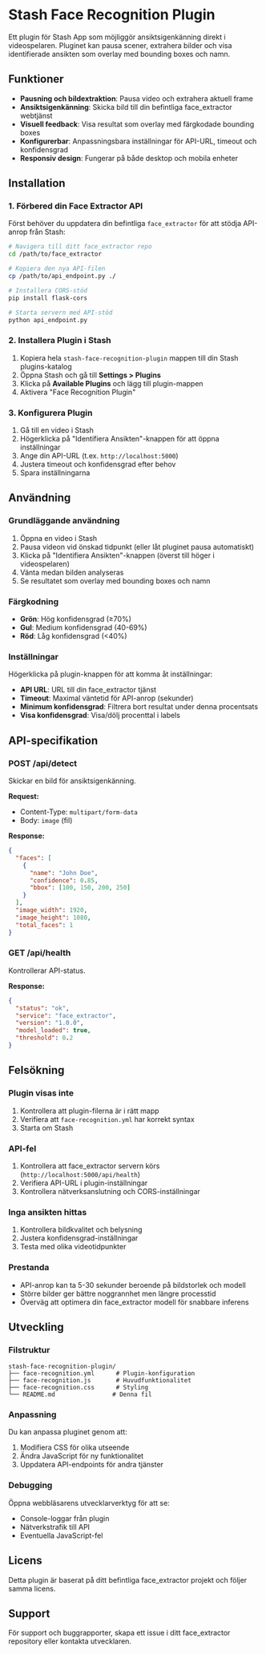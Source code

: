 # Stash Face Recognition Plugin

Ett plugin för Stash App som möjliggör ansiktsigenkänning direkt i videospelaren. Pluginet kan pausa scener, extrahera bilder och visa identifierade ansikten som overlay med bounding boxes och namn.

## Funktioner

- **Pausning och bildextraktion**: Pausa video och extrahera aktuell frame
- **Ansiktsigenkänning**: Skicka bild till din befintliga face_extractor webtjänst
- **Visuell feedback**: Visa resultat som overlay med färgkodade bounding boxes
- **Konfigurerbar**: Anpassningsbara inställningar för API-URL, timeout och konfidensgrad
- **Responsiv design**: Fungerar på både desktop och mobila enheter

## Installation

### 1. Förbered din Face Extractor API

Först behöver du uppdatera din befintliga `face_extractor` för att stödja API-anrop från Stash:

```bash
# Navigera till ditt face_extractor repo
cd /path/to/face_extractor

# Kopiera den nya API-filen
cp /path/to/api_endpoint.py ./

# Installera CORS-stöd
pip install flask-cors

# Starta servern med API-stöd
python api_endpoint.py
```

### 2. Installera Plugin i Stash

1. Kopiera hela `stash-face-recognition-plugin` mappen till din Stash plugins-katalog
2. Öppna Stash och gå till **Settings > Plugins**
3. Klicka på **Available Plugins** och lägg till plugin-mappen
4. Aktivera "Face Recognition Plugin"

### 3. Konfigurera Plugin

1. Gå till en video i Stash
2. Högerklicka på "Identifiera Ansikten"-knappen för att öppna inställningar
3. Ange din API-URL (t.ex. `http://localhost:5000`)
4. Justera timeout och konfidensgrad efter behov
5. Spara inställningarna

## Användning

### Grundläggande användning

1. Öppna en video i Stash
2. Pausa videon vid önskad tidpunkt (eller låt pluginet pausa automatiskt)
3. Klicka på "Identifiera Ansikten"-knappen (överst till höger i videospelaren)
4. Vänta medan bilden analyseras
5. Se resultatet som overlay med bounding boxes och namn

### Färgkodning

- **Grön**: Hög konfidensgrad (≥70%)
- **Gul**: Medium konfidensgrad (40-69%)
- **Röd**: Låg konfidensgrad (<40%)

### Inställningar

Högerklicka på plugin-knappen för att komma åt inställningar:

- **API URL**: URL till din face_extractor tjänst
- **Timeout**: Maximal väntetid för API-anrop (sekunder)
- **Minimum konfidensgrad**: Filtrera bort resultat under denna procentsats
- **Visa konfidensgrad**: Visa/dölj procenttal i labels

## API-specifikation

### POST /api/detect

Skickar en bild för ansiktsigenkänning.

**Request:**
- Content-Type: `multipart/form-data`
- Body: `image` (fil)

**Response:**
```json
{
  "faces": [
    {
      "name": "John Doe",
      "confidence": 0.85,
      "bbox": [100, 150, 200, 250]
    }
  ],
  "image_width": 1920,
  "image_height": 1080,
  "total_faces": 1
}
```

### GET /api/health

Kontrollerar API-status.

**Response:**
```json
{
  "status": "ok",
  "service": "face_extractor",
  "version": "1.0.0",
  "model_loaded": true,
  "threshold": 0.2
}
```

## Felsökning

### Plugin visas inte

1. Kontrollera att plugin-filerna är i rätt mapp
2. Verifiera att `face-recognition.yml` har korrekt syntax
3. Starta om Stash

### API-fel

1. Kontrollera att face_extractor servern körs (`http://localhost:5000/api/health`)
2. Verifiera API-URL i plugin-inställningar
3. Kontrollera nätverksanslutning och CORS-inställningar

### Inga ansikten hittas

1. Kontrollera bildkvalitet och belysning
2. Justera konfidensgrad-inställningar
3. Testa med olika videotidpunkter

### Prestanda

- API-anrop kan ta 5-30 sekunder beroende på bildstorlek och modell
- Större bilder ger bättre noggrannhet men längre processtid
- Överväg att optimera din face_extractor modell för snabbare inferens

## Utveckling

### Filstruktur

```
stash-face-recognition-plugin/
├── face-recognition.yml      # Plugin-konfiguration
├── face-recognition.js       # Huvudfunktionalitet
├── face-recognition.css      # Styling
└── README.md                # Denna fil
```

### Anpassning

Du kan anpassa pluginet genom att:

1. Modifiera CSS för olika utseende
2. Ändra JavaScript för ny funktionalitet
3. Uppdatera API-endpoints för andra tjänster

### Debugging

Öppna webbläsarens utvecklarverktyg för att se:
- Console-loggar från plugin
- Nätverkstrafik till API
- Eventuella JavaScript-fel

## Licens

Detta plugin är baserat på ditt befintliga face_extractor projekt och följer samma licens.

## Support

För support och buggrapporter, skapa ett issue i ditt face_extractor repository eller kontakta utvecklaren.

